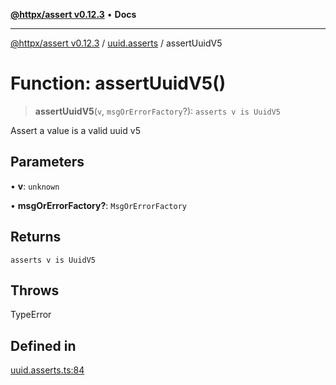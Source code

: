 [**@httpx/assert v0.12.3**](../../README.md) • **Docs**

***

[@httpx/assert v0.12.3](../../README.md) / [uuid.asserts](../README.md) / assertUuidV5

# Function: assertUuidV5()

> **assertUuidV5**(`v`, `msgOrErrorFactory`?): `asserts v is UuidV5`

Assert a value is a valid uuid v5

## Parameters

• **v**: `unknown`

• **msgOrErrorFactory?**: `MsgOrErrorFactory`

## Returns

`asserts v is UuidV5`

## Throws

TypeError

## Defined in

[uuid.asserts.ts:84](https://github.com/belgattitude/httpx/blob/74dc9cd764aa64a9b1889ffb70a7f65e9435af37/packages/assert/src/uuid.asserts.ts#L84)
